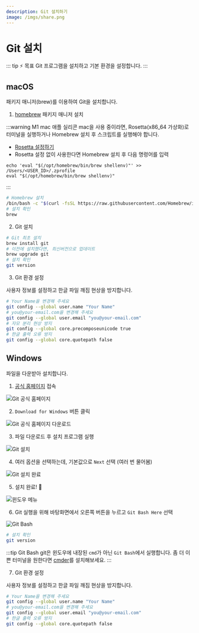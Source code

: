 ```yaml
---
description: Git 설치하기
image: /imgs/share.png
---
```


# Git 설치

::: tip ⚡️ 목표
Git 프로그램을 설치하고 기본 환경을 설정합니다.
:::

## macOS

패키지 매니저(brew)를 이용하여 Git을 설치합니다.

1. [homebrew](https://brew.sh/) 패키지 매니저 설치

:::warning M1 mac
애플 실리콘 mac을 사용 중이라면, Rosetta(x86_64 가상화)로 터미널을 실행하거나 Homebrew 설치 후 스크립트를 실행해야 합니다.

- [Rosetta 설정하기](https://mysetting.io/apps/mac-arm64) <Badge text="추천" />
- Rosetta 설정 없이 사용한다면 Homebrew 설치 후 다음 명령어를 입력

```
echo 'eval "$(/opt/homebrew/bin/brew shellenv)"' >> /Users/<USER_ID>/.zprofile
eval "$(/opt/homebrew/bin/brew shellenv)"
```

:::

```sh
# Homebrew 설치
/bin/bash -c "$(curl -fsSL https://raw.githubusercontent.com/Homebrew/install/master/install.sh)"
# 설치 확인
brew
```

2. Git 설치

```sh
# Git 최초 설치
brew install git
# 이전에 설치했다면, 최신버전으로 업데이트
brew upgrade git
# 설치 확인
git version
```

3. Git 환경 설정

사용자 정보를 설정하고 한글 파일 깨짐 현상을 방지합니다.

```sh
# Your Name을 변경해 주세요
git config --global user.name "Your Name"
# you@your-email.com을 변경해 주세요
git config --global user.email "you@your-email.com"
# 자모 분리 현상 방지
git config --global core.precomposeunicode true
# 한글 출력 오류 방지
git config --global core.quotepath false
```

## Windows

파일을 다운받아 설치합니다.

1. [공식 홈페이지](https://git-scm.com/) 접속

![Git 공식 홈페이지](./imgs/git-setup/git-scm-windows.jpg)

2. `Download for Windows` 버튼 클릭

![Git 공식 홈페이지 다운로드](./imgs/git-setup/git-scm-download.jpg)

3. 파일 다운로드 후 설치 프로그램 실행

<div class="image-450 no-radius">

![Git 설치](./imgs/git-setup/git-install.png)

</div>

4. 여러 옵션을 선택하는데, 기본값으로 `Next` 선택 (여러 번 물어봄)

<div class="image-450 no-radius">

![Git 설치 완료](./imgs/git-setup/git-complete.png)

</div>

5. 설치 완료! 🎉

<div class="image-200 no-radius">

![윈도우 메뉴](./imgs/git-setup/windows-menu.png)

</div>

6. Git 실행을 위해 바탕화면에서 오른쪽 버튼을 누르고 `Git Bash Here` 선택

<div class="image-450 no-radius">

![Git Bash](./imgs/git-setup/git-bash.png)

</div>

```sh
# 설치 확인
git version
```

:::tip Git Bash
git은 윈도우에 내장된 `cmd`가 아닌 `Git Bash`에서 실행합니다. 좀 더 이쁜 터미널을 원한다면 [cmder](https://cmder.net/)를 설치해보세요.
:::

7. Git 환경 설정

사용자 정보를 설정하고 한글 파일 깨짐 현상을 방지합니다.

```sh
# Your Name을 변경해 주세요
git config --global user.name "Your Name"
# you@your-email.com을 변경해 주세요
git config --global user.email "you@your-email.com"
# 한글 출력 오류 방지
git config --global core.quotepath false
```
